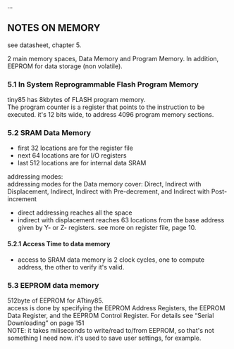 ...

## NOTES ON MEMORY  
see datasheet, chapter 5.

2 main memory spaces, Data Memory and Program Memory. In addition, EEPROM for data storage (non volatile).

### 5.1 In System Reprogrammable Flash Program Memory  
tiny85 has 8kbytes of FLASH program memory.  
The program counter is a register that points to the instruction to be executed. it's 12 bits wide, to address 4096 program memory sections.  

### 5.2 SRAM Data Memory  
- first 32 locations are for the register file
- next 64 locations are for I/O registers
- last 512 locations are for internal data SRAM

addressing modes:  
 addressing modes for the Data memory cover: Direct, Indirect with Displacement, Indirect, Indirect with Pre-decrement, and Indirect with Post-increment  
 - direct addressing reaches all the space
 - indirect with displacement reaches 63 locations from the base address given by Y- or Z- registers. see more on register file, page 10.  
 
 #### 5.2.1 Access Time to data memory  
 - access to SRAM data memory is 2 clock cycles, one to compute address, the other to verify it's valid.
 
 ### 5.3 EEPROM data memory  
 512byte of EEPROM for ATtiny85.  
 access is done by specifying the EEPROM Address Registers, the EEPROM Data Register, and the EEPROM Control Register. For details see
“Serial Downloading” on page 151  
NOTE: it takes miliseconds to write/read to/from EEPROM, so that's not something I need now. it's used to save user settings, for example. 


